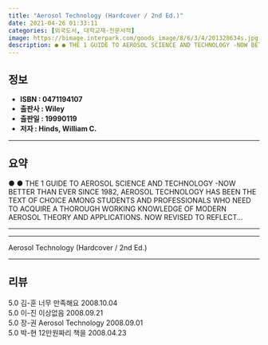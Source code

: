 ```yaml
---
title: "Aerosol Technology (Hardcover / 2nd Ed.)"
date: 2021-04-26 01:33:11
categories: [외국도서, 대학교재-전문서적]
image: https://bimage.interpark.com/goods_image/8/6/3/4/201328634s.jpg
description: ● ● THE 1 GUIDE TO AEROSOL SCIENCE AND TECHNOLOGY -NOW BETTER THAN EVER SINCE 1982, AEROSOL TECHNOLOGY HAS BEEN THE TEXT OF CHOICE AMONG STUDENTS AND PROFESSI
---
```


## **정보**

- **ISBN : 0471194107**
- **출판사 : Wiley**
- **출판일 : 19990119**
- **저자 : Hinds, William C.**

------



## **요약**

●  ●  THE 1 GUIDE TO AEROSOL SCIENCE AND TECHNOLOGY -NOW BETTER THAN EVER SINCE 1982, AEROSOL TECHNOLOGY HAS BEEN THE TEXT OF CHOICE AMONG STUDENTS AND PROFESSIONALS WHO NEED TO ACQUIRE A THOROUGH WORKING KNOWLEDGE OF MODERN AEROSOL THEORY AND APPLICATIONS. NOW REVISED TO REFLECT... 

------



------


Aerosol Technology (Hardcover / 2nd Ed.) 

------


## **리뷰** 

5.0 김-훈 너무 만족해요 2008.10.04 <br/>5.0 이-진 이상없음 2008.09.21 <br/>5.0 장-권 Aerosol Technology  2008.09.01 <br/>5.0 박-현 12만원짜리 책을 2008.04.23 <br/>